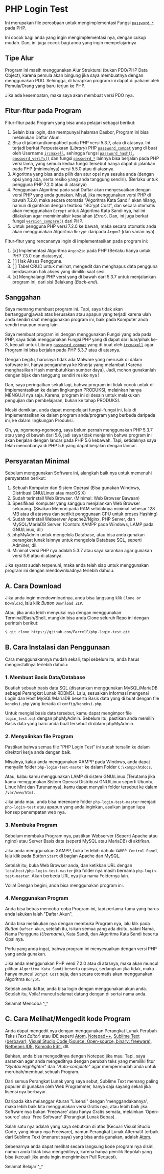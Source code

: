 # PHP Login Test
Ini merupakan file percobaan untuk mengimplementasi Fungsi [`password_*`](https://secure.php.net/password) pada PHP.

Ini cocok bagi anda yang ingin mengimplementasi nya, dengan cukup mudah. Dan, ini juga cocok bagi anda yang ingin mempelajarinya.


## Tipe Alur
Program ini masih menggunakan Alur Struktural (bukan PDO/PHP Data Object), karena pemula akan bingung jika saya membuatnya dengan menggunakan PDO. Sehingga, di harapkan program ini dapat di pahami oleh Pemula/Orang yang baru terjun ke PHP.

Jika ada kesempatan, maka saya akan membuat versi PDO nya.


## Fitur-fitur pada Program
Fitur-fitur pada Program yang bisa anda pelajari sebagai berikut:

1. Selain bisa login, dan mempunyai halaman Dasbor, Program ini bisa melakukan Daftar Akun.
2. Bisa di jalankan/kompatibel pada PHP versi 5.3.7, atau di atasnya. Ini terjadi berkat Perpustakaan (*Library*) PHP [`password_compat`](https://github.com/ircmaxell/password_compat) yang di buat oleh Username [`ircmaxell`](https://github.com/ircmaxell), sehingga fungsi [`password_hash()`](https://secure.php.net/manual/en/function.password-hash.php), [`password_verify()`](https://secure.php.net/manual/en/function.password-verify.php) dan fungsi [`password_*`](https://secure.php.net/password) lainnya bisa berjalan pada PHP versi lama, yang semula kedua fungsi tersebut hanya dapat di jalankan pada PHP (minimalnya) versi 5.5.0 atau di atasnya.
3. Algoritma yang bisa anda pilih dan atur opsi nya sesuka anda (dengan opsi yang ada, serta resiko yang anda tanggung sendiri). (Berlaku untuk pengguna PHP 7.2.0 atau di atasnya)
4. Penggunaan Algoritma pada saat Daftar akan menyesuaikan dengan versi PHP yang anda gunakan. Misal, jika menggunakan versi PHP di bawah 7.2.0, maka secara otomatis "Algoritma Kata Sandi" akan hilang, namun di gantikan dengan textbox "BCrypt Cost", dan secara otomatis akan menggunakan `Bcrypt` untuk Algoritma Kata Sandi nya, hal ini dilakukan agar meminimalisir kesalahan (*Error*). Dan, ini juga berkat fungsi [`version_compare()`](https://secure.php.net/manual/en/function.version-compare.php) dari PHP.
5. Untuk pengguna PHP versi 7.2.0 ke bawah, maka secara otomatis anda akan menggunakan Algoritma `Bcrypt` daripada `Argon2` (dan varian nya).

Fitur-fitur yang rencananya ingin di implementasikan pada program ini:
1. [x] Implementasi Algoritma `Argon2id` pada PHP (Berlaku hanya untuk PHP 7.3.0 dan diatasnya).
2. [ ] Hak Akses Pengguna.
3. [ ] Tabel CRUD untuk melihat, mengedit dan menghapus data pengguna berdasarkan hak akses yang dimiliki saat sesi.
4. [x] Menghalangi PHP versi yang di bawah dari 5.3.7 untuk menjalankan program ini, dari sisi Belakang (*Back-end*).


## Sanggahan
Saya memang membuat program ini. Tapi, saya tidak akan bertanggungjawab atas kerusakan atau apapun yang terjadi karena ulah anda sendiri saat menggunakan program ini, baik pada Komputer anda sendiri maupun orang lain.

Saya membuat program ini dengan menggunakan Fungsi yang ada pada PHP, saya tidak menggunakan Fungsi PHP yang di dapat dari luar/pihak ke-3, kecuali untuk Library [`password_compat`](https://github.com/ircmaxell/password_compat) yang di buat oleh [`ircmaxell`](https://github.com/ircmaxell) agar Program ini bisa berjalan pada PHP 5.3.7 atau di atasnya.

Dengan begitu, harusnya tidak ada Malware yang merusak di dalam software ini, hanya pengaruhnya ke Kinerja yang melambat (Karena menghasilkan Hash membutuhkan sumber daya). Jadi, mohon gunakanlah dengan bijak dan tanggung sendiri resiko nya !

Dan, saya peringatkan sekali lagi, bahwa program ini tidak cocok untuk di Implementasikan ke dalam lingkungan PRODUKSI, melainkan hanya MENGUJI nya saja. Karena, program ini di desain untuk melakukan pengujian dan pembelajaran, bukan ke tahap PRODUKSI.

Meski demikian, anda dapat mempelajari fungsi-fungsi ini, lalu di implementasikan ke dalam program anda/program yang berbeda daripada ini, ke dalam lingkungan Produksi.

Oh, ya, ngomong-ngomong, saya belum pernah menggunakan PHP 5.3.7 atau yang di bawah dari 5.6, jadi saya tidak menjamin bahwa program ini akan berjalan dengan lancar pada PHP 5.6 kebawah. Tapi, setidaknya saya telah mencobanya di PHP 5.6 yang dapat berjalan dengan lancar.


## Persyaratan Minimal
Sebelum menggunakan Software ini, alangkah baik nya untuk memenuhi persyaratan berikut:

1. Sebuah Komputer dan Sistem Operasi (Bisa gunakan Windows, Distribusi GNU/Linux atau macOS X)
2. Sudah terinstall Web Browser. (Minimal: Web Browser Bawaan)
3. Spesifikasi Komputer yang sanggup menjalankan Web Browser sekarang. (Sisakan Memori pada RAM setidaknya minimal sebesar 128 MB atau di atasnya dan sedikit penggunaan CPU untuk proses Hashing)
4. Sudah terinstall Webserver Apache2/Nginx, PHP Server, dan MySQL/MariaDB Server. (Contoh: XAMPP pada Windows, LAMP pada GNU/Linux, dll)
5. phpMyAdmin untuk mengelola Database, atau bisa anda gunakan perangkat lunak lainnya untuk mengelola Database SQL, seperti Adminer, dll.
6. Minimal versi PHP nya adalah 5.3.7 atau saya sarankan agar gunakan versi 5.6 atau di atasnya.

Jika syarat sudah terpenuhi, maka anda telah siap untuk menggunakan program ini dengan mendownloadnya terlebih dahulu.


## A. Cara Download
Jika anda ingin mendownloadnya, anda bisa langsung klik `Clone or Download`, lalu klik *Button* `Download ZIP`.

Atau, jika anda lebih menyukai nya dengan menggunakan Terminal/Bash/Shell, mungkin bisa anda Clone seluruh Repo ini dengan perintah berikut:
```sh
$ git clone https://github.com/FarrelF/php-login-test.git
```


## B. Cara Instalasi dan Penggunaan
Cara menggunakannya mudah sekali, tapi sebelum itu, anda harus menginstallnya terlebih dahulu:

### 1. Membuat Basis Data/Database
Buatlah sebuah basis data SQL (disarankan menggunakan MySQL/MariaDB sebagai Perangkat Lunak RDBMS). Lalu, sesuaikan informasi mengenai Login dan Host MySQL/MariaDB beserta Basis data yang di buat dengan file `koneksi.php` yang berada di `config/koneksi.php`.

Untuk mengisi basis data tersebut, kamu dapat mengimpor file `login_test.sql` dengan phpMyAdmin. Sebelum itu, pastikan anda memilih Basis data yang baru anda buat tersebut di dalam phpMyAdmin.

### 2. Menyalinkan file Program
Pastikan bahwa semua file "PHP Login Test" ini sudah tersalin ke dalam direktori kerja anda dengan baik.

Misalnya, kalau anda menggunakan XAMPP pada Windows, anda dapat menyalin folder `php-login-test-master` ke dalam Folder `C:\xampp\htdocs`.

Atau, kalau kamu menggunakan LAMP di sistem GNU/Linux (Terutama jika kamu menggunakan Sistem Operasi Distribusi GNU/Linux seperti Ubuntu, Linux Mint dan Turunannya), kamu dapat menyalin folder tersebut ke dalam `/var/www/html`.

Jika anda mau, anda bisa merename folder `php-login-test-master` menjadi `php-login-test` atau apapun yang anda inginkan, asalkan jangan lupa konsep penempatan web nya.

### 3. Membuka Program
Sebelum membuka Program nya, pastikan Webserver (Seperti Apache atau nginx) atau Server Basis data (seperti MySQL atau MariaDB) di aktifkan.

Jika anda menggunakan XAMPP, buka terlebih dahulu `XAMPP Control Panel`, lalu klik pada *Button* `Start` di bagian Apache dan MySQL.

Setelah itu, buka Web Browser anda, dan ketikkan URL dengan `localhost/php-login-test-master` jika folder nya masih bernama `php-login-test-master`. Akan berbeda URL nya jika nama Foldernya lain.

Voila! Dengan begini, anda bisa menggunakan program ini.

### 4. Menggunakan Program
Anda bisa bebas mencoba-coba Program ini, tapi pertama-tama yang harus anda lakukan ialah "Daftar Akun".

Anda bisa melakukan nya dengan membuka Program nya, lalu klik pada *Button* `Daftar Akun`, setelah itu, isikan semua yang ada disitu, yakni Nama, Nama Pengguna (*Username*), Kata Sandi, dan Algoritma Kata Sandi beserta Opsi nya.

Perlu yang anda ingat, bahwa program ini menyesuaikan dengan versi PHP yang anda gunakan.

Jika anda menggunakan PHP versi 7.2.0 atau di atasnya, maka akan muncul pilihan `Algoritma Kata Sandi` beserta opsinya, sedangkan jika tidak, maka hanya muncul `Bcrypt Cost` saja, dan secara otomatis akan menggunakan Algoritma `Bcrypt`.

Setelah anda daftar, anda bisa login dengan menggunakan akun anda. Setelah itu, Voila! muncul selamat datang dengan di sertai nama anda.

Selamat Mencoba \^\_\^


## C. Cara Melihat/Mengedit kode Program
Anda dapat mengedit nya dengan menggunakan Perangkat Lunak Perubah Teks (*Text Editor*) atau IDE seperti [Atom](https://atom.io), [Notepad++](https://notepad-plus-plus.org), [Sublime Text (berbayar)](https://www.sublimetext.com/), [Visual Studio Code (Source: Open-source, binary: freeware)](https://code.visualstudio.com/), [Netbeans IDE](https://netbeans.org/), [Komodo Edit](https://www.activestate.com/products/komodo-edit/), dll.

Bahkan, anda bisa mengeditnya dengan Notepad jika mau. Tapi, saya sarankan agar anda mengeditnya dengan perubah teks yang memiliki fitur "*Syntax Highlighter*" dan "*Auto-complete*" agar mempermudah anda untuk merubah/membuat sebuah Program.

Dari semua Perangkat Lunak yang saya sebut, Sublime Text memang paling populer di gunakan oleh Web Programmer, hanya saja sayang sekali jika lisensi nya berbayar.

Daripada kita melanggar Aturan "Lisensi" dengan 'menggandakannya', maka lebih baik kita menggunakan versi Gratis nya, atau lebih baik jika Software nya bukan 'Freeware' atau hanya Gratis semata, melainkan 'Open-source' atau 'Free Software' (Perangkat Lunak Bebas).

Salah satu nya adalah yang saya sebutkan di atas (Kecuali Visual Studio Code, yang binary nya Freeware), namun Perangkat Lunak Alternatif terbaik dari Sublime Text (menurut saya) yang bisa anda gunakan, adalah [Atom](https://atom.io).

Sebenarnya anda dapat melihat secara langsung kode program nya disini, namun anda tidak bisa mengeditnya, karena hanya pemilik Repolah yang bisa (kecuali jika anda ingin mengirimkan Pull Request).

Selamat Belajar \^\_\^